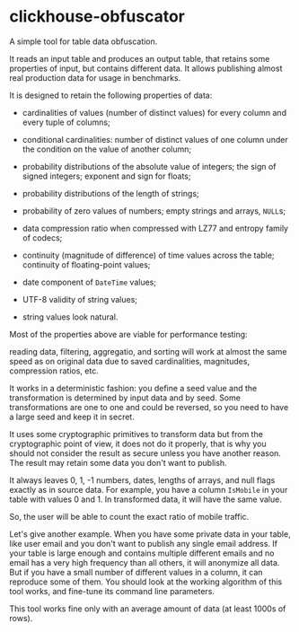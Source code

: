# clickhouse-obfuscator 

A simple tool for table data obfuscation.

It reads an input table and produces an output table, that retains some properties of input, but contains different data.
It allows publishing almost real production data for usage in benchmarks.

It is designed to retain the following properties of data:
- cardinalities of values (number of distinct values) for every column and every tuple of columns;
- conditional cardinalities: number of distinct values of one column under the condition on the value of another column;
- probability distributions of the absolute value of integers; the sign of signed integers; exponent and sign for floats;
- probability distributions of the length of strings;
- probability of zero values of numbers; empty strings and arrays, `NULL`s;

- data compression ratio when compressed with LZ77 and entropy family of codecs;
- continuity (magnitude of difference) of time values across the table; continuity of floating-point values;
- date component of `DateTime` values;

- UTF-8 validity of string values;
- string values look natural.

Most of the properties above are viable for performance testing:

reading data, filtering, aggregatio, and sorting will work at almost the same speed
as on original data due to saved cardinalities, magnitudes, compression ratios, etc.

It works in a deterministic fashion: you define a seed value and the transformation is determined by input data and by seed.
Some transformations are one to one and could be reversed, so you need to have a large seed and keep it in secret.

It uses some cryptographic primitives to transform data but from the cryptographic point of view, it does not do it properly, that is why you should not consider the result as secure unless you have another reason. The result may retain some data you don't want to publish.


It always leaves 0, 1, -1 numbers, dates, lengths of arrays, and null flags exactly as in source data.
For example, you have a column `IsMobile` in your table with values 0 and 1. In transformed data, it will have the same value.

So, the user will be able to count the exact ratio of mobile traffic.

Let's give another example. When you have some private data in your table, like user email and you don't want to publish any single email address.
If your table is large enough and contains multiple different emails and no email has a very high frequency than all others, it will anonymize all data. But if you have a small number of different values in a column, it can reproduce some of them.
You should look at the working algorithm of this tool works, and fine-tune its command line parameters.

This tool works fine only with an average amount of data (at least 1000s of rows).
